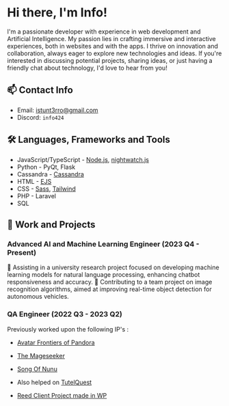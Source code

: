 # Hi there, I'm Info!

I'm a passionate developer with experience in web development and Artificial Intelligence. My passion lies in crafting immersive and interactive experiences, both in websites and with the apps. I thrive on innovation and collaboration, always eager to explore new technologies and ideas. If you're interested in discussing potential projects, sharing ideas, or just having a friendly chat about technology, I'd love to hear from you!

## 📫 Contact Info
- Email: [istunt3rro@gmail.com](mailto:istunt3rro@gmail.com)
- Discord: `info424`

## 🛠️ Languages, Frameworks and Tools
- JavaScript/TypeScript - [Node.js](https://nodejs.org/), [nightwatch.js](https://nightwatchjs.org/)
- Python - PyQt, Flask
- Cassandra - [Cassandra](https://cassandra.apache.org/_/index.html)
- HTML - [EJS](https://ejs.co/)
- CSS - [Sass](https://sass-lang.com/), [Tailwind](https://tailwindcss.com/)
- PHP - Laravel
- SQL

## 💼 Work and Projects
### Advanced AI and Machine Learning Engineer (2023 Q4 - Present)
🤖 Assisting in a university research project focused on developing machine learning models for natural language processing, enhancing chatbot responsiveness and accuracy.
🤖 Contributing to a team project on image recognition algorithms, aimed at improving real-time object detection for autonomous vehicles.

### QA Engineer (2022 Q3 - 2023 Q2)
Previously worked upon the following IP's :
- [Avatar Frontiers of Pandora](https://www.ubisoft.com/en-gb/game/avatar/frontiers-of-pandora)
- [The Mageseeker](https://www.themageseeker.com)
- [Song Of Nunu](https://www.songofnunu.com)
  
- Also helped on [TutelQuest](https://alexejhero.itch.io/tutelquest)

- [Reed Client Project made in WP](https://rogojinidinstuf.ro)
